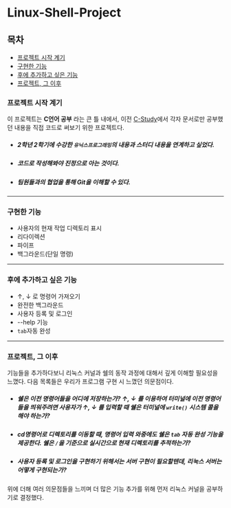 # Linux-Shell-Project

## 목차
- [프로젝트 시작 계기](#프로젝트-시작-계기)
- [구현한 기능](#구현한-기능)
- [후에 추가하고 싶은 기능](#후에-추가하고-싶은-기능)
- [프로젝트, 그 이후](#프로젝트,-그-이후)

### 프로젝트 시작 계기
이 프로젝트는 __C언어 공부__ 라는 큰 틀 내에서, 이전 [C-Study](https://github.com/Master-C-Programming/C-Study)에서 각자 문서로만 공부했던 내용을 직접 코드로 써보기 위한 프로젝트다. 
- ##### 2학년 2학기에 수강한 `유닉스프로그래밍`의 내용과 스터디 내용을 연계하고 싶었다.
- ##### 코드로 작성해봐야 진정으로 아는 것이다.
- ##### 팀원들과의 협업을 통해 Git을 이해할 수 있다.

<hr>

### 구현한 기능
- 사용자의 현재 작업 디렉토리 표시
- 리다이렉션
- 파이프
- 백그라운드(단일 명령)

<hr>

### 후에 추가하고 싶은 기능
- ↑, ↓ 로 명령어 가져오기
- 완전한 백그라운드
- 사용자 등록 및 로그인
- --help 기능
- `tab`자동 완성

<hr>

### 프로젝트, 그 이후
기능들을 추가하다보니 리눅스 커널과 쉘의 동작 과정에 대해서 깊게 이해할 필요성을 느꼈다. 다음 목록들은 우리가 프로그램 구현 시 느꼈던 의문점이다.
- ##### 쉘은 이전 명령어들을 어디에 저장하는가? ↑, ↓ 를 이용하여 터미널에 이전 명령어들을 띄워주려면 사용자가 ↑, ↓ 를 입력할 때 쉘은 터미널에 `write()` 시스템 콜을 해야 하는가?
- ##### cd명령어로 디렉토리를 이동할 때, 명령어 입력 와중에도 쉘은 `tab` 자동 완성 기능을 제공한다. 쉘은 `/`을 기준으로 실시간으로 현재 디렉토리를 추적하는가?
- ##### 사용자 등록 및 로그인을 구현하기 위해서는 서버 구현이 필요할텐데, 리눅스 서버는 어떻게 구현되는가?

위에 더해 여러 의문점들을 느끼며 더 많은 기능 추가를 위해 먼저 리눅스 커널을 공부하기로 결정했다. 
